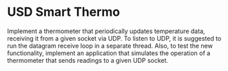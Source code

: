 # USD Smart Thermo

Implement a thermometer that periodically updates temperature data, receiving it from a given socket via UDP. To listen to UDP, it is suggested to run the datagram receive loop in a separate thread. Also, to test the new functionality, implement an application that simulates the operation of a thermometer that sends readings to a given UDP socket.

